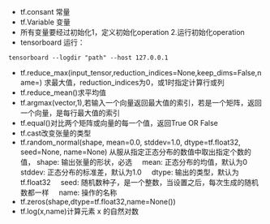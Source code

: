 - tf.consant 常量
- tf.Variable 变量
- 所有变量要经过初始化1，定义初始化operation 2.运行初始化operation
- tensorboard 运行：
```
tensorboard --logdir "path" --host 127.0.0.1
```
- tf.reduce_max(input_tensor,reduction_indices=None,keep_dims=False,name=)
求最大值，reduction_indices为0，或1时指定计算行或列
- tf.reduce_mean()求平均值
- tf.argmax(vector,1),若输入一个向量返回最大值的索引，若是一个矩阵，返回一个向量，是每行最大值的索引
- tf.equal()对比两个矩阵或向量的每一个值，返回True OR False
- tf.cast改变张量的类型
- tf.random_normal(shape, mean=0.0, stddev=1.0, dtype=tf.float32, seed=None, name=None)
从服从指定正态分布的数值中取出指定个数的值， shape: 输出张量的形状，必选
    mean: 正态分布的均值，默认为0
    stddev: 正态分布的标准差，默认为1.0
    dtype: 输出的类型，默认为tf.float32
    seed: 随机数种子，是一个整数，当设置之后，每次生成的随机数都一样
    name: 操作的名称
- tf.zeros(shape,dtype=tf.float32,name=None())
- tf.log(x,name)计算元素 x 的自然对数
